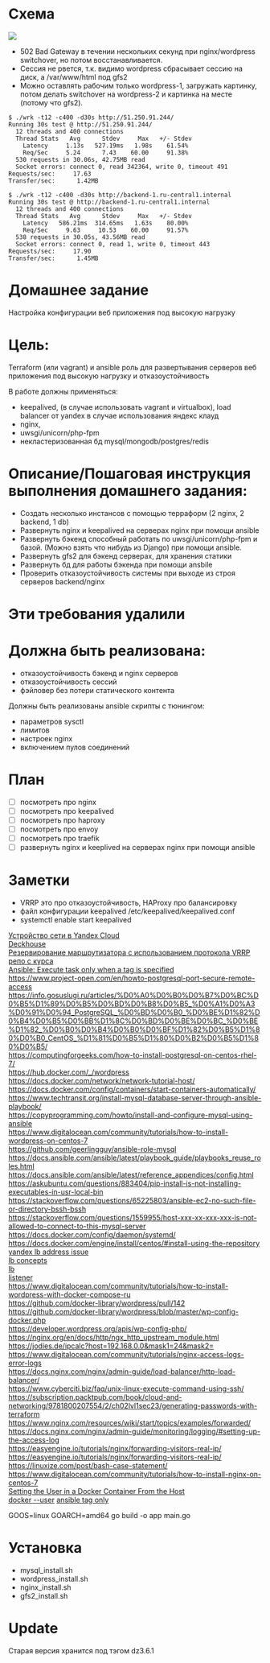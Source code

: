 # Схема

![](dz3.jpg)

- 502 Bad Gateway в течении нескольких секунд при nginx/wordpress switchover, но потом восстанавливается.
- Сессия не рвется, т.к. видимо wordpress сбрасывает сессию на диск, а /var/www/html под gfs2
- Можно оставлять рабочим только wordpress-1, загружать картинку, потом делать switchover на wordpress-2 и картинка на месте (потому что gfs2).

```
$ ./wrk -t12 -c400 -d30s http://51.250.91.244/
Running 30s test @ http://51.250.91.244/
  12 threads and 400 connections
  Thread Stats   Avg      Stdev     Max   +/- Stdev
    Latency     1.13s   527.19ms   1.98s    61.54%
    Req/Sec     5.24      7.43    60.00     91.38%
  530 requests in 30.06s, 42.75MB read
  Socket errors: connect 0, read 342364, write 0, timeout 491
Requests/sec:     17.63
Transfer/sec:      1.42MB
```
```
$ ./wrk -t12 -c400 -d30s http://backend-1.ru-central1.internal
Running 30s test @ http://backend-1.ru-central1.internal
  12 threads and 400 connections
  Thread Stats   Avg      Stdev     Max   +/- Stdev
    Latency   586.21ms  314.65ms   1.63s    80.00%
    Req/Sec     9.63     10.53    60.00     91.57%
  538 requests in 30.05s, 43.56MB read
  Socket errors: connect 0, read 1, write 0, timeout 443
Requests/sec:     17.90
Transfer/sec:      1.45MB
```

# Домашнее задание

Настройка конфигурации веб приложения под высокую нагрузку

# Цель:

Terraform (или vagrant) и ansible роль для развертывания серверов веб приложения под высокую нагрузку и отказоустойчивость

В работе должны применяться:

- keepalived, (в случае использовать vagrant и virtualbox), load balancer от yandex в случае использования яндекс клауд
- nginx,
- uwsgi/unicorn/php-fpm
- некластеризованная бд mysql/mongodb/postgres/redis

# Описание/Пошаговая инструкция выполнения домашнего задания:

- Создать несколько инстансов с помощью терраформ (2 nginx, 2 backend, 1 db)
- Развернуть nginx и keepalived на серверах nginx при помощи ansible
- Развернуть бэкенд способный работать по uwsgi/unicorn/php-fpm и базой. (Можно взять что нибудь из Django) при помощи ansible.
- Развернуть gfs2 для бэкенд серверах, для хранения статики
- Развернуть бд для работы бэкенда при помощи ansbile
- Проверить отказоустойчивость системы при выходе из строя серверов backend/nginx

# Эти требования удалили

# Должна быть реализована:

- отказоустойчивость бэкенд и nginx серверов
- отказоустойчивость сессий
- фэйловер без потери статического контента

Должны быть реализованы ansible скрипты с тюнингом:
- параметров sysctl
- лимитов
- настроек nginx
- включением пулов соединений

# План

- [ ] посмотреть про nginx
- [ ] посмотреть про keepalived
- [ ] посмотреть про haproxy
- [ ] посмотреть про envoy
- [ ] посмотреть про traefik
- [ ] развернуть nginx и keeplived на серверах nginx при помощи ansible

# Заметки

- VRRP это про отказоустойчивость, HAProxy про балансировку
- файл конфигурации keepalived /etc/keepalived/keepalived.conf
- systemctl enable start keepalived

[Устройство сети в Yandex Cloud](https://cloud.yandex.ru/docs/overview/concepts/network)    
[Deckhouse](https://deckhouse.ru/documentation/v1/modules/450-keepalived/examples.html)    
[Резервирование маршрутизатора с использованием протокола VRRP](https://procloud.ru/blog/cases/rezervirovanie-marshrutizatora-s-ispolzovaniem-protokola-vrrp/)    
[репо с курса](https://github.com/Nickmob/vagrant-ansible-haproxy-keepalived)    
[Ansible: Execute task only when a tag is specified](https://serverfault.com/questions/623634/ansible-execute-task-only-when-a-tag-is-specified)  
https://www.project-open.com/en/howto-postgresql-port-secure-remote-access  
https://info.gosuslugi.ru/articles/%D0%A0%D0%B0%D0%B7%D0%BC%D0%B5%D1%89%D0%B5%D0%BD%D0%B8%D0%B5_%D0%A1%D0%A3%D0%91%D0%94_PostgreSQL_%D0%BD%D0%B0_%D0%BE%D1%82%D0%B4%D0%B5%D0%BB%D1%8C%D0%BD%D0%BE%D0%BC_%D0%BE%D1%82_%D0%B0%D0%B4%D0%B0%D0%BF%D1%82%D0%B5%D1%80%D0%B0_CentOS_%D1%81%D0%B5%D1%80%D0%B2%D0%B5%D1%80%D0%B5/  
https://computingforgeeks.com/how-to-install-postgresql-on-centos-rhel-7/  
https://hub.docker.com/_/wordpress  
https://docs.docker.com/network/network-tutorial-host/  
https://docs.docker.com/config/containers/start-containers-automatically/  
https://www.techtransit.org/install-mysql-database-server-through-ansible-playbook/  
https://copyprogramming.com/howto/install-and-configure-mysql-using-ansible  
https://www.digitalocean.com/community/tutorials/how-to-install-wordpress-on-centos-7  
https://github.com/geerlingguy/ansible-role-mysql  
https://docs.ansible.com/ansible/latest/playbook_guide/playbooks_reuse_roles.html  
https://docs.ansible.com/ansible/latest/reference_appendices/config.html  
https://askubuntu.com/questions/883404/pip-install-is-not-installing-executables-in-usr-local-bin  
https://stackoverflow.com/questions/65225803/ansible-ec2-no-such-file-or-directory-bssh-bssh  
https://stackoverflow.com/questions/1559955/host-xxx-xx-xxx-xxx-is-not-allowed-to-connect-to-this-mysql-server  
https://docs.docker.com/config/daemon/systemd/  
https://docs.docker.com/engine/install/centos/#install-using-the-repository  
[yandex lb address issue](https://github.com/yandex-cloud/terraform-provider-yandex/issues/114)  
[lb concepts](https://cloud.yandex.ru/docs/network-load-balancer/concepts/listener)  
[lb](https://terraform-provider.yandexcloud.net//Resources/lb_network_load_balancer)  
[listener](https://cloud.yandex.com/en-ru/docs/network-load-balancer/concepts/listener)  
https://www.digitalocean.com/community/tutorials/how-to-install-wordpress-with-docker-compose-ru  
https://github.com/docker-library/wordpress/pull/142  
https://github.com/docker-library/wordpress/blob/master/wp-config-docker.php  
https://developer.wordpress.org/apis/wp-config-php/  
https://nginx.org/en/docs/http/ngx_http_upstream_module.html  
https://jodies.de/ipcalc?host=192.168.0.0&mask1=24&mask2=  
https://www.digitalocean.com/community/tutorials/nginx-access-logs-error-logs  
https://docs.nginx.com/nginx/admin-guide/load-balancer/http-load-balancer/  
https://www.cyberciti.biz/faq/unix-linux-execute-command-using-ssh/  
https://subscription.packtpub.com/book/cloud-and-networking/9781800207554/2/ch02lvl1sec23/generating-passwords-with-terraform  
https://www.nginx.com/resources/wiki/start/topics/examples/forwarded/  
https://docs.nginx.com/nginx/admin-guide/monitoring/logging/#setting-up-the-access-log  
https://easyengine.io/tutorials/nginx/forwarding-visitors-real-ip/  
https://easyengine.io/tutorials/nginx/forwarding-visitors-real-ip/  
https://linuxize.com/post/bash-case-statement/  
https://www.digitalocean.com/community/tutorials/how-to-install-nginx-on-centos-7  
[Setting the User in a Docker Container From the Host](https://www.baeldung.com/linux/docker-set-user-container-host)  
[docker --user](https://docs.docker.com/engine/reference/run/#user)
[ansible tag only](https://serverfault.com/questions/623634/ansible-execute-task-only-when-a-tag-is-specified/1003479#1003479)

GOOS=linux GOARCH=amd64 go build -o app main.go

# Установка

- mysql_install.sh
- wordpress_install.sh
- nginx_install.sh
- gfs2_install.sh

# Update

Старая версия хранится под тэгом dz3.6.1
